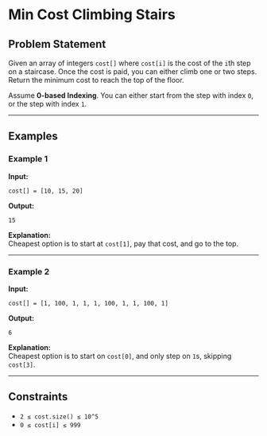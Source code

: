 # Min Cost Climbing Stairs

 
## Problem Statement

Given an array of integers `cost[]` where `cost[i]` is the cost of the `i`th step on a staircase. Once the cost is paid, you can either climb one or two steps. Return the minimum cost to reach the top of the floor.  

Assume **0-based Indexing**. You can either start from the step with index `0`, or the step with index `1`.

---

## Examples

### Example 1
**Input:**  
```
cost[] = [10, 15, 20]
```
**Output:**  
```
15
```
**Explanation:**  
Cheapest option is to start at `cost[1]`, pay that cost, and go to the top.

---

### Example 2
**Input:**  
```
cost[] = [1, 100, 1, 1, 1, 100, 1, 1, 100, 1]
```
**Output:**  
```
6
```
**Explanation:**  
Cheapest option is to start on `cost[0]`, and only step on `1`s, skipping `cost[3]`.

---

## Constraints
- `2 ≤ cost.size() ≤ 10^5`
- `0 ≤ cost[i] ≤ 999`

